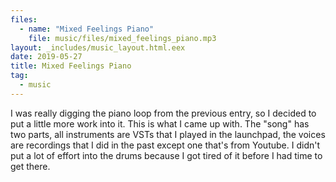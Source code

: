```yaml
---
files:
  - name: "Mixed Feelings Piano"
    file: music/files/mixed_feelings_piano.mp3
layout: _includes/music_layout.html.eex
date: 2019-05-27
title: Mixed Feelings Piano
tag:
  - music
---
```


I was really digging the piano loop from the previous entry, so I decided to
put a little more work into it. This is what I came up with. The "song" has two
parts, all instruments are VSTs that I played in the launchpad, the voices are
recordings that I did in the past except one that's from Youtube. I didn't put
a lot of effort into the drums because I got tired of it before I had time to
get there.
